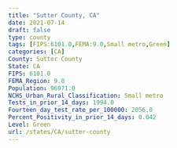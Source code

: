 ```yaml
---
title: "Sutter County, CA"
date: 2021-07-14
draft: false
type: county
tags: [FIPS:6101.0,FEMA:9.0,Small metro,Green]
categories: [CA]
County: Sutter County
State: CA
FIPS: 6101.0
FEMA_Region: 9.0
Population: 96971.0
NCHS_Urban_Rural_Classification: Small metro
Tests_in_prior_14_days: 1994.0
Fourteen_day_test_rate_per_100000: 2056.0
Percent_Positivity_in_prior_14_days: 0.042
Level: Green
url: /states/CA/sutter-county
---
```




